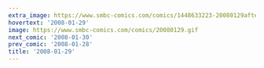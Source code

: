 ```yaml
---
extra_image: https://www.smbc-comics.com/comics/1448633223-20080129after.png
hovertext: '2008-01-29'
image: https://www.smbc-comics.com/comics/20080129.gif
next_comic: '2008-01-30'
prev_comic: '2008-01-28'
title: '2008-01-29'
---
```


